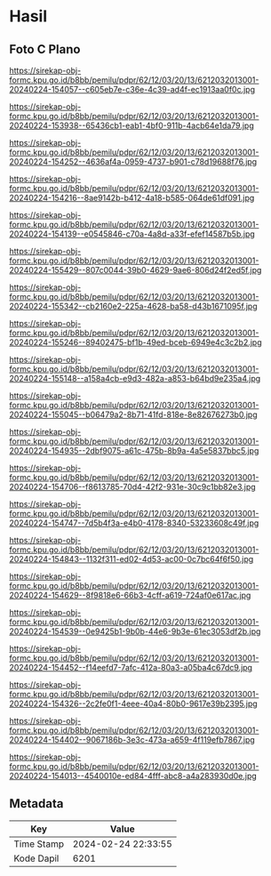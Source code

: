 # Hasil

## Foto C Plano

https://sirekap-obj-formc.kpu.go.id/b8bb/pemilu/pdpr/62/12/03/20/13/6212032013001-20240224-154057--c605eb7e-c36e-4c39-ad4f-ec1913aa0f0c.jpg

https://sirekap-obj-formc.kpu.go.id/b8bb/pemilu/pdpr/62/12/03/20/13/6212032013001-20240224-153938--65436cb1-eab1-4bf0-911b-4acb64e1da79.jpg

https://sirekap-obj-formc.kpu.go.id/b8bb/pemilu/pdpr/62/12/03/20/13/6212032013001-20240224-154252--4636af4a-0959-4737-b901-c78d19688f76.jpg

https://sirekap-obj-formc.kpu.go.id/b8bb/pemilu/pdpr/62/12/03/20/13/6212032013001-20240224-154216--8ae9142b-b412-4a18-b585-064de61df091.jpg

https://sirekap-obj-formc.kpu.go.id/b8bb/pemilu/pdpr/62/12/03/20/13/6212032013001-20240224-154139--e0545846-c70a-4a8d-a33f-efef14587b5b.jpg

https://sirekap-obj-formc.kpu.go.id/b8bb/pemilu/pdpr/62/12/03/20/13/6212032013001-20240224-155429--807c0044-39b0-4629-9ae6-806d24f2ed5f.jpg

https://sirekap-obj-formc.kpu.go.id/b8bb/pemilu/pdpr/62/12/03/20/13/6212032013001-20240224-155342--cb2160e2-225a-4628-ba58-d43b1671095f.jpg

https://sirekap-obj-formc.kpu.go.id/b8bb/pemilu/pdpr/62/12/03/20/13/6212032013001-20240224-155246--89402475-bf1b-49ed-bceb-6949e4c3c2b2.jpg

https://sirekap-obj-formc.kpu.go.id/b8bb/pemilu/pdpr/62/12/03/20/13/6212032013001-20240224-155148--a158a4cb-e9d3-482a-a853-b64bd9e235a4.jpg

https://sirekap-obj-formc.kpu.go.id/b8bb/pemilu/pdpr/62/12/03/20/13/6212032013001-20240224-155045--b06479a2-8b71-41fd-818e-8e82676273b0.jpg

https://sirekap-obj-formc.kpu.go.id/b8bb/pemilu/pdpr/62/12/03/20/13/6212032013001-20240224-154935--2dbf9075-a61c-475b-8b9a-4a5e5837bbc5.jpg

https://sirekap-obj-formc.kpu.go.id/b8bb/pemilu/pdpr/62/12/03/20/13/6212032013001-20240224-154706--f8613785-70d4-42f2-931e-30c9c1bb82e3.jpg

https://sirekap-obj-formc.kpu.go.id/b8bb/pemilu/pdpr/62/12/03/20/13/6212032013001-20240224-154747--7d5b4f3a-e4b0-4178-8340-53233608c49f.jpg

https://sirekap-obj-formc.kpu.go.id/b8bb/pemilu/pdpr/62/12/03/20/13/6212032013001-20240224-154843--1132f311-ed02-4d53-ac00-0c7bc64f6f50.jpg

https://sirekap-obj-formc.kpu.go.id/b8bb/pemilu/pdpr/62/12/03/20/13/6212032013001-20240224-154629--8f9818e6-66b3-4cff-a619-724af0e617ac.jpg

https://sirekap-obj-formc.kpu.go.id/b8bb/pemilu/pdpr/62/12/03/20/13/6212032013001-20240224-154539--0e9425b1-9b0b-44e6-9b3e-61ec3053df2b.jpg

https://sirekap-obj-formc.kpu.go.id/b8bb/pemilu/pdpr/62/12/03/20/13/6212032013001-20240224-154452--f14eefd7-7afc-412a-80a3-a05ba4c67dc9.jpg

https://sirekap-obj-formc.kpu.go.id/b8bb/pemilu/pdpr/62/12/03/20/13/6212032013001-20240224-154326--2c2fe0f1-4eee-40a4-80b0-9617e39b2395.jpg

https://sirekap-obj-formc.kpu.go.id/b8bb/pemilu/pdpr/62/12/03/20/13/6212032013001-20240224-154402--9067186b-3e3c-473a-a659-4f119efb7867.jpg

https://sirekap-obj-formc.kpu.go.id/b8bb/pemilu/pdpr/62/12/03/20/13/6212032013001-20240224-154013--4540010e-ed84-4fff-abc8-a4a283930d0e.jpg


## Metadata

| Key        | Value               |
| ---------- | ------------------- |
| Time Stamp | 2024-02-24 22:33:55 |
| Kode Dapil | 6201                |



